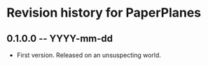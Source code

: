 # Revision history for PaperPlanes

## 0.1.0.0 -- YYYY-mm-dd

* First version. Released on an unsuspecting world.

